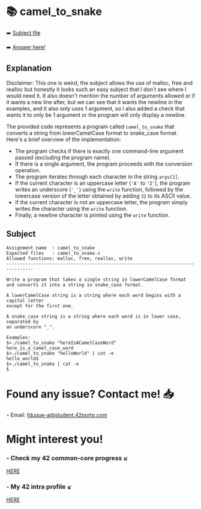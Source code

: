 # :books: camel_to_snake
:arrow_right: [Subject file](./subject.en.txt) 

:arrow_right: [Answer here!](./camel_to_snake.c)

## Explanation

Disclaimer: This one is weird, the subject allows the use of malloc, free and realloc but honestly it looks such an easy subject that I don't see where I would need it. It also doesn't mention the number of arguments allowed or if it wants a new line after, but we can see that it wants the newline in the examples, and it also only uses 1 argument, so I also added a check that wants it to only be 1 argument or the program will only display a newline.

The provided code represents a program called `camel_to_snake` that converts a string from lowerCamelCase format to snake_case format. Here's a brief overview of the implementation:

- The program checks if there is exactly one command-line argument passed (excluding the program name).
- If there is a single argument, the program proceeds with the conversion operation.
- The program iterates through each character in the string `argv[1]`.
- If the current character is an uppercase letter (`'A'` to `'Z'`), the program writes an underscore (`'_'`) using the `write` function, followed by the lowercase version of the letter obtained by adding `32` to its ASCII value.
- If the current character is not an uppercase letter, the program simply writes the character using the `write` function.
- Finally, a newline character is printed using the `write` function.

## Subject

```
Assignment name  : camel_to_snake
Expected files   : camel_to_snake.c
Allowed functions: malloc, free, realloc, write
--------------------------------------------------------------------------------

Write a program that takes a single string in lowerCamelCase format
and converts it into a string in snake_case format.

A lowerCamelCase string is a string where each word begins with a capital letter
except for the first one.

A snake_case string is a string where each word is in lower case, separated by
an underscore "_".

Examples:
$>./camel_to_snake "hereIsACamelCaseWord"
here_is_a_camel_case_word
$>./camel_to_snake "helloWorld" | cat -e
hello_world$
$>./camel_to_snake | cat -e
$

```

# Found any issue? Contact me! 📥

◦ Email: fduque-a@student.42porto.com

# Might interest you!

### - Check my 42 common-core progress ↙️

[HERE](https://github.com/fduquea/42cursus)

### - My 42 intra profile ↙️
[HERE](https://profile.intra.42.fr/users/fduque-a)